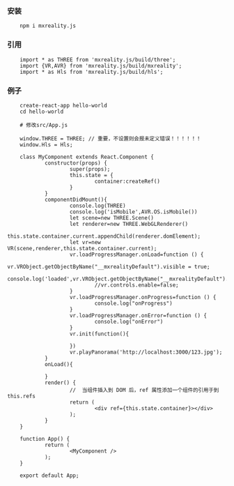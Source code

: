 
### 安装

        npm i mxreality.js

### 引用

        import * as THREE from 'mxreality.js/build/three';
        import {VR,AVR} from 'mxreality.js/build/mxreality';
        import * as Hls from 'mxreality.js/build/hls';

### 例子

        create-react-app hello-world
        cd hello-world

        # 修改src/App.js

        window.THREE = THREE; // 重要，不设置则会报未定义错误！！！！！！
        window.Hls = Hls;
        
        class MyComponent extends React.Component {
                constructor(props) {
                        super(props);
                        this.state = { 
                                container:createRef()
                        }
                }
                componentDidMount(){
                        console.log(THREE)
                        console.log('isMobile',AVR.OS.isMobile())
                        let scene=new THREE.Scene()
                        let renderer=new THREE.WebGLRenderer()
                        this.state.container.current.appendChild(renderer.domElement);
                        let vr=new VR(scene,renderer,this.state.container.current);
                        vr.loadProgressManager.onLoad=function () {
                        vr.VRObject.getObjectByName("__mxrealityDefault").visible = true;
                                console.log('loaded',vr.VRObject.getObjectByName("__mxrealityDefault").visible)
                                //vr.controls.enable=false;
                        }
                        vr.loadProgressManager.onProgress=function () {
                                console.log("onProgress")
                        }
                        vr.loadProgressManager.onError=function () {
                                console.log("onError")
                        }
                        vr.init(function(){

                        })
                        vr.playPanorama('http://localhost:3000/123.jpg');
                }
                onLoad(){
                
                }
                render() {
                        //  当组件插入到 DOM 后，ref 属性添加一个组件的引用于到 this.refs
                        return (
                                <div ref={this.state.container}></div>
                        );
                }
        }

        function App() {  
                return (
                        <MyComponent />
                );
        }

        export default App;
